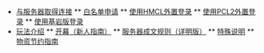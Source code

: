 * [与服务器取得连接](/README)
** [白名单申请](/Con/Whitelist)
** [使用HMCL外置登录](/Con/HMCL)
** [使用PCL2外置登录](/Con/PCL2)
** [使用基岩版登录](/Con/Floodgate)
* [玩法介绍](/Play/Opening)
** [开幕（新人指南）](/Play/Opening)
** [服务器成文规则（详明版）](/Play/Rules)
** [特殊说明](/Play/Diff)
** [物资节约指南](/Con/Non-renewable)
